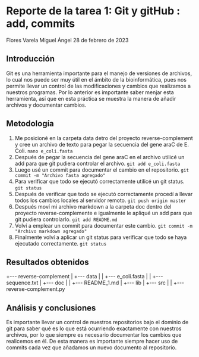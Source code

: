 # Reporte de la tarea 1: Git y gitHub : add, commits
Flores Varela Miguel Ángel
28 de febrero de 2023

## Introducción
Git es una herramienta importante para el manejo de versiones de archivos, lo cual nos puede ser muy útil en el ámbito de la bioinformática, pues nos permite llevar un control de las modificaciones y cambios que realizamos a nuestros programas. Por lo anterior es importante saber menjar esta herramienta, así que en esta práctica se muestra la manera de añadir archivos y documentar cambios.

## Metodología
1. Me posicioné en la carpeta data detro del proyecto reverse-complement y cree un archivo de texto para pegar la secuencia del gene araC de E. Coli.
`nano e_coli.fasta`
2. Después de pegar la secuencia del gene araC en el archivo utilicé un add para que git pudiera controlar el archivo.
`git add e_coli.fasta`
3. Luego usé un commit para documentar el cambio en el repositorio.
`git commit -m "Archivo fasta agregado"`
4. Para verificar que todo se ejecutó correctamente utilicé un git status.
`git status`
5. Después de verificar que todo se ejecutó correctamente procedí a llevar todos los cambios locales al servidor remoto.
`git push origin master`
6. Después moví mi archivo markdown a la carpeta doc dentro del proyecto reverse-complemente e igualmente le apliqué un add para que git pudiera controlarlo.
`git add README.md`
7. Volví a emplear un commit para documentar este cambio.
`git commit -m "Archivo markdown agregado"`
8. Finalmente volví a aplicar un git status para verificar que todo se haya ejecutado correctamente.
`git status`


## Resultados obtenidos
+--- reverse-complement
|   +--- data
|   |   +--- e_coli.fasta
|   |   +--- sequence.txt
|   +--- doc
|   |   +--- README_1.md
|   +--- lib
|   +--- src
|   |   +--- reverse-complement.py



## Análisis y conclusiones
Es importante llevar un control de nuestros repositorios bajo el dominio de git para saber qué es lo que está ocurriendo exactamente con nuestros archivos, por lo que siempre es necesario documentar los cambios que realicemos en él. De esta manera es importante siempre hacer uso de commits cada vez que añadamos un nuevo documento al repositorio.
